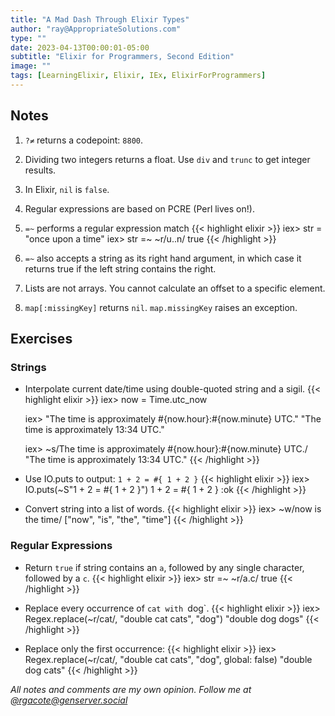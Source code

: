 ```yaml
---
title: "A Mad Dash Through Elixir Types"
author: "ray@AppropriateSolutions.com"
type: ""
date: 2023-04-13T00:00:01-05:00
subtitle: "Elixir for Programmers, Second Edition"
image: ""
tags: [LearningElixir, Elixir, IEx, ElixirForProgrammers]
---
```


## Notes

1. `?≠` returns  a codepoint: `8800`.

1. Dividing two integers returns a float. Use `div` and `trunc` to get integer results.

1. In Elixir, `nil` is `false`.

1. Regular expressions are based on PCRE (Perl lives on!).

1. `=~` performs a regular expression match
   {{< highlight elixir >}}
   iex> str = "once upon a time"
   iex> str =~ ~r/u..n/
   true
   {{< /highlight >}}

1. `=~` also accepts a string as its right hand argument,
   in which case it returns true if the left string contains the right.

1. Lists are not arrays. You cannot calculate an offset to a specific element.

1. `map[:missingKey]` returns `nil`. `map.missingKey` raises an exception.

<!--more-->

## Exercises

### Strings
* Interpolate current date/time using double-quoted string and a sigil.
  {{< highlight elixir >}}
  iex> now = Time.utc_now

  iex> "The time is approximately #{now.hour}:#{now.minute} UTC."
  "The time is approximately 13:34 UTC."

  iex> ~s/The time is approximately #{now.hour}:#{now.minute} UTC./
  "The time is approximately 13:34 UTC."
  {{< /highlight >}}

* Use IO.puts to output: `1 + 2 = #{ 1 + 2 }`
  {{< highlight elixir >}}
  iex> IO.puts(~S"1 + 2 = #{ 1 + 2 }")
  1 + 2 = #{ 1 + 2 }
  :ok
  {{< /highlight >}}

* Convert string into a list of words.
    {{< highlight elixir >}}
    iex> ~w/now is the time/
    ["now", "is", "the", "time"]
    {{< /highlight >}}

### Regular Expressions
* Return `true` if string contains an `a`, followed by any single character, followed by a `c`.
    {{< highlight elixir >}}
    iex> str =~ ~r/a.c/
    true
    {{< /highlight >}}

* Replace every occurrence of `cat with `dog`.
    {{< highlight elixir >}}
    iex>  Regex.replace(~r/cat/, "double cat cats", "dog")
    "double dog dogs"
    {{< /highlight >}}

* Replace only the first occurrence:
    {{< highlight elixir >}}
    iex>  Regex.replace(~r/cat/, "double cat cats", "dog", global: false)
    "double dog cats"
    {{< /highlight >}}



_All notes and comments are my own opinion. Follow me at [@rgacote@genserver.social](https://genserver.social/rgacote)_
